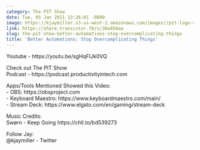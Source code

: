 ```yaml
---
category: The PIT Show
date: Tue, 05 Jan 2021 13:26:01 -0800
image: https://kjaymiller.s3-us-west-2.amazonaws.com/images//pit-logo-v5.jpg
link: https://share.transistor.fm/s/36e858aa
slug: the-pit-show-better-automations-stop-overcomplicating-things
title: 'Better Automations: Stop Overcomplicating Things'
---
```


<p>Youtube - https://youtu.be/sgHqFIJk0VQ</p><p>Check out The PIT Show<br />Podcast - https://podcast.productivityintech.com</p><p>Apps/Tools Mentioned Showed this Video:<br />- OBS: https://obsproject.com<br />- Keyboard Maestro: https://www.keyboardmaestro.com/main/<br />- Stream Deck: https://www.elgato.com/en/gaming/stream-deck</p><p>Music Credits:<br />Swørn - Keep Going https://chll.to/bd539273</p><p>Follow Jay:<br />@kjaymiller - Twitter</p>